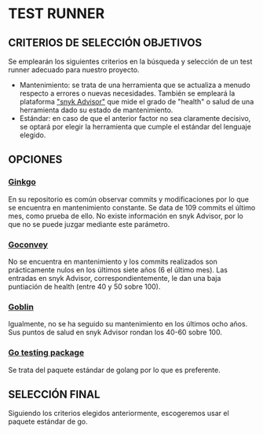 # TEST RUNNER

## CRITERIOS DE SELECCIÓN OBJETIVOS

Se emplearán los siguientes criterios en la búsqueda y selección de un test runner adecuado para nuestro proyecto.

- Mantenimiento: se trata de una herramienta que se actualiza a menudo respecto a errores o nuevas necesidades. También se empleará la plataforma ["snyk Advisor"](https://snyk.io/advisor/golang) que mide el grado de "health" o salud de una herramienta dado su estado de mantenimiento.
- Estándar: en caso de que el anterior factor no sea claramente decisivo, se optará por elegir la herramienta que cumple el estándar del lenguaje elegido.

## OPCIONES

### [Ginkgo](https://github.com/onsi/ginkgo)

En su repositorio es común observar commits y modificaciones por lo que se encuentra en mantenimiento constante. Se data de 109 commits el último mes, como prueba de ello. No existe información en snyk Advisor, por lo que no se puede juzgar mediante este parámetro.

### [Goconvey](https://github.com/smartystreets/goconvey)

No se encuentra en mantenimiento y los commits realizados son prácticamente nulos en los últimos siete años (6 el último mes). Las entradas en snyk Advisor, correspondientemente, le dan una baja puntiación de health (entre 40 y 50 sobre 100).

### [Goblin](https://github.com/franela/goblin)

Igualmente, no se ha seguido su mantenimiento en los últimos ocho años. Sus puntos de salud en snyk Advisor rondan los 40-60 sobre 100.

### [Go testing package](https://pkg.go.dev/testing)

Se trata del paquete estándar de golang por lo que es preferente.

## SELECCIÓN FINAL

Siguiendo los criterios elegidos anteriormente, escogeremos usar el paquete estándar de go.
